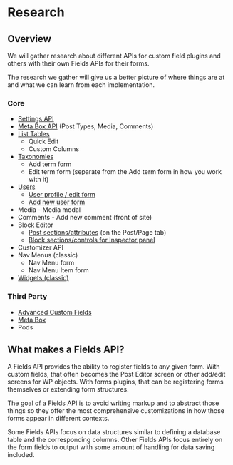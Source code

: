 # Research

## Overview

We will gather research about different APIs for custom field plugins and others with their own Fields
APIs for their forms.

The research we gather will give us a better picture of where things are at and what we can learn from each
implementation.

### Core

* [Settings API](research/core/settings-api.md)
* [Meta Box API](research/core/meta-box-api.md) (Post Types, Media, Comments)
* [List Tables](research/core/list-tables.md)
  * Quick Edit
  * Custom Columns
* [Taxonomies](research/core/taxonomies.md)
    * Add term form
    * Edit term form (separate from the Add term form in how you work with it)
* [Users](research/core/users.md)
    * [User profile / edit form](research/core/user-edit.md)
    * [Add new user form](research/core/user-new.md)
* Media - Media modal
* Comments - Add new comment (front of site)
* Block Editor
    * [Post sections/attributes](research/core/object-settings-sidebar.md) (on the Post/Page tab)
    * [Block sections/controls for Inspector panel](research/core/block-settings-sidebar.md)
* Customizer API
* Nav Menus (classic)
    * Nav Menu form 
    * Nav Menu Item form
* [Widgets (classic)](research/core/widgets.md)

### Third Party

* [Advanced Custom Fields](research/third-party/advanced-custom-fields.md)
* [Meta Box](research/third-party/meta-box.md)
* Pods

## What makes a Fields API?

A Fields API provides the ability to register fields to any given form. With custom fields, that often becomes the Post
Editor screen or other add/edit screens for WP objects. With forms plugins, that can be registering forms themselves or
extending form structures.

The goal of a Fields API is to avoid writing markup and to abstract those things so they offer the most comprehensive
customizations in how those forms appear in different contexts.

Some Fields APIs focus on data structures similar to defining a database table and the corresponding columns. Other
Fields APIs focus entirely on the form fields to output with some amount of handling for data saving included.
